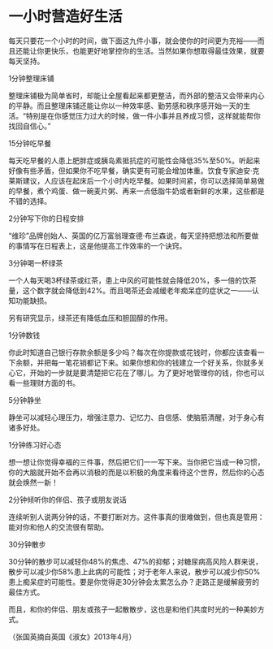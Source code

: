 # 一小时营造好生活

每天只要花一个小时的时间，做下面这九件小事，就会使你的时间更为充裕——而且还能让你更快乐，也能更好地掌控你的生活。当然如果你想取得最佳效果，就要每天坚持。 

1分钟整理床铺 

整理床铺极为简单省时，却能让全屋看起来都更整洁，而外部的整洁又会带来内心的平静。而且整理床铺还能让你以一种效率感、勤劳感和秩序感开始一天的生活。“特别是在你感觉压力过大的时候，做一件小事并且养成习惯，这样就能帮你找回自信心。” 

15分钟吃早餐 

每天吃早餐的人患上肥胖症或胰岛素抵抗症的可能性会降低35%至50%。听起来好像有些矛盾，但如果你不吃早餐，确实更有可能会增加体重。饮食专家迪安·克莱斯建议，人应该在起床后一个小时内吃早餐。如果时间紧，你可以选择简单易做的早餐，煮个鸡蛋、做一碗麦片粥、再来一点低脂牛奶或者新鲜的水果，这些都是不错的选择。 

2分钟写下你的日程安排 

“维珍”品牌创始人、英国的亿万富翁理查德·布兰森说，每天坚持把想法和所要做的事情写在日程表上，这是他提高工作效率的一个诀窍。 

3分钟喝一杯绿茶 

一个人每天喝3杯绿茶或红茶，患上中风的可能性就会降低20%，多一倍的饮茶量，这个数字就会降低到42%。而且喝茶还会减缓老年痴呆症的症状之一——认知功能缺损。 

另有研究显示，绿茶还有降低血压和胆固醇的作用。 

1分钟数钱 

你此时知道自己银行存款余额是多少吗？每次在你提款或花钱时，你都应该查看一下余额，并把每一笔花销都记下来。如果你想和你的钱建立一个好关系，你就多关心它，开始的一步就是要清楚把它花在了哪儿。为了更好地管理你的钱，你也可以看一些理财方面的书。 

5分钟静坐 

静坐可以减轻心理压力，增强注意力、记忆力、自信感、使脑筋清醒，对于身心有诸多好处。 

1分钟练习好心态 

想一想让你觉得幸福的三件事，然后把它们一一写下来。当你把它当成一种习惯，你的大脑就开始不会再以消极的而是以积极的角度来看待这个世界，然后你的心态就会焕然一新！ 

2分钟倾听你的伴侣、孩子或朋友说话 

连续听别人说两分钟的话，不要打断对方。这件事真的很难做到，但也真是管用：能对你和他人的交流很有帮助。 

30分钟散步 

30分钟的散步可以减轻你48%的焦虑、47%的抑郁；对糖尿病高风险人群来说，散步可以减少你58%患上此病的可能性；对于老年人来说，散步可以减少你50%患上痴呆症的可能性。要是你觉得走30分钟会太累怎么办？走路正是缓解疲劳的最佳方式。 

而且，和你的伴侣、朋友或孩子一起散散步，这也是和他们共度时光的一种美妙方式。 

（张国英摘自英国《淑女》2013年4月）